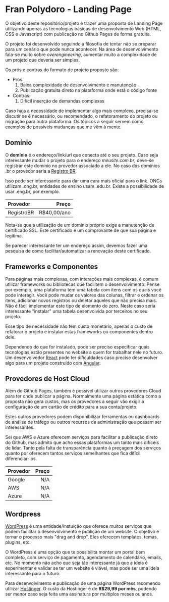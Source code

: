 # Fran Polydoro - Landing Page

O objetivo deste repositório/projeto é trazer uma proposta de Landing Page utilizando
apenas as tecnologias básicas de desenvolvimento Web (HTML, CSS e Javascript) com
publicação no Github Pages de forma gratuita.

O projeto foi desenvolvido seguindo a filosofia de tentar não se preparar para um
cenário que pode nunca acontecer.
Na área de desenvolvimento fala-se muito sobre *overengineering*, aumentar muito
a complexidade de um projeto que deveria ser simples.

Os prós e contras do formato de projeto proposto são:

- Prós
    1. Baixa complexidade de desenvolvimento e manutenção
    2. Publicação gratuita direto na plataforma onde está o código fonte
- Contras:
    1. Difícil inserção de demandas complexas

Caso haja a necessidade de implementar algo mais complexo, precisa-se discutir
se é necessário, ou recomendado, o refatoramento do projeto ou migração para
outra plataforma.
Os tópicos a seguir servem como exemplos de possíveis mudanças que me vêm à mente.

## Domínio

O **domínio** é o endereço/link/url que conecta até o seu projeto.
Caso seja interessante mudar o projeto para o endereço *meusite.com.br*,
deve-se registrar este domínio no provedor associado a ele.
No caso dos domínios .br o provedor seria a [Registro BR](https://registro.br/).

Isso pode ser interessante para dar uma cara mais oficial para o link.
ONGs utilizam .ong.br, entidades de ensino usam .edu.br.
Existe a possibilidade de usar .eng.br, por exemplo.

| Provedor   | Preço       |
| :--------- | ----------: |
| RegistroBR | R$40,00/ano |

Nota-se que a utilização de um domínio próprio exige a manutenção de
certificado SSL.
Este certificado é um comprovante de que sua página e legítima.

Se parecer interessante ter um endereço assim, devemos fazer uma pesquisa
de como facilitar/automatizar a renovação deste certificado.

## Frameworks e Componentes

Para páginas mais complexas, com interações mais complexas, é comum utilizar frameworks
ou bibliotecas que facilitem o desenvolvimento.
Pense por exemplo, uma plataforma tem uma tabela com itens com os quais você pode
interagir.
Você pode mudar os valores das colunas, filtrar e ordenar os itens, adicionar novos
registros ou deletar aqueles que não precisa mais.
Não é fácil implementar este tipo de elemento do zero.
Neste caso seria interessante "instalar" uma tabela desenvolvida por terceiros
no seu projeto.

Esse tipo de necessidade não tem custo monetário, apenas o custo de refatorar
o projeto e instalar estas frameworks ou componentes dentro dele.

Dependendo do que for instalado, pode ser preciso especificar quais tecnologias estão
presentes no website a quem for trabalhar nele no futuro.
Um desenvolvedor [React](https://react.dev/) pode ter dificuldades caso precise
desenvolver algo para um projeto construído com [Angular](https://angular.dev/).

## Provedores de Host Cloud

Além do Github Pages, também é possível utilizar outros provedores Cloud para ter
onde publicar a página.
Normalmente uma página estática como a proposta não gera custos, mas os provedores
a seguir vão exigir a configuração de um cartão de crédito para a sua conta/projeto.

Estes outros provedores podem disponibilizar ferramentas ou dashboards de análise
de tráfego ou outros recursos de administração que possam ser interessantes.

Sei que AWS e Azure oferecem serviços para facilitar a publicação direto do Github,
mas admito que acho essas plataformas um tanto mais difíceis de lidar.
Tanto pela falta de transparência quanto à preçagem dos serviços quanto por oferecem
tantos serviços semelhantes que fica difícil diferenciar-los.

| Provedor | Preço |
| :------- | ----: |
| Google   | N/A   |
| AWS      | N/A   |
| Azure    | N/A   |

## Wordpress

[WordPress](https://wordpress.org/) é uma entidade/instuição que oferece muitos
serviços que podem facilitar o desenvolvimento e publição de um website.
O objetivo é tornar o processo mais "drag and drop".
Eles oferecem templates, temas, plugins, etc.

O WordPress é uma opção que te possibilita montar um portal bem completo, com serviço
de pagamento, agendamento de calendário, emails, etc.
No momento não acho que seja tão interessante já que a ideia é experimentar e validar
se ter um website é viável, mas pode ser uma ideia interessante para o futuro.

Para desenvolvimento e publicação de uma página WordPress recomendo utilizar
[Hostinger](https://www.hostinger.com/br).
O custo da Hostinger é de **R$29,99 por mês**, podendo ser menor caso seja feita
uma assinatura por múltiplos meses ou anos.
